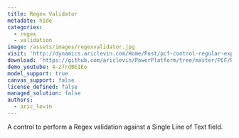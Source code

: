 ```yaml
---
title: Regex Validator
metadate: hide
categories:
  - regex
  - validation
image: /assets/images/regexvalidator.jpg
visit: 'http://dynamics.ariclevin.com/Home/Post/pcf-control-regular-expressions'
download: 'https://github.com/ariclevin/PowerPlatform/tree/master/PCF/RegexValidator'
demo_youtube: 4-z7rdBEIEo
model_support: true
canvas_support: false
license_defined: false
managed_solution: false
authors:
  - aric_levin
---
```


A control to perform a Regex validation against a Single Line of Text field.
